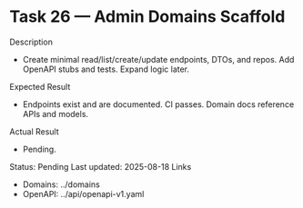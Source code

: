 <!--
File: 26-backend-admin-domains-scaffold.md
Purpose: Scaffold admin domains (themes, zones, seller codes,
memberships, subscriptions) with minimal endpoints and tests to unblock
frontend pages. All Rights Reserved. Arodi Emmanuel
-->

# Task 26 — Admin Domains Scaffold

Description

- Create minimal read/list/create/update endpoints, DTOs, and repos. Add OpenAPI
  stubs and tests. Expand logic later.

Expected Result

- Endpoints exist and are documented. CI passes. Domain docs reference APIs and
  models.

Actual Result

- Pending.

Status: Pending Last updated: 2025-08-18 Links

- Domains: ../domains
- OpenAPI: ../api/openapi-v1.yaml
